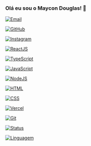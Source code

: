 ### Olá eu sou o Maycon Douglas! 👋

[![Email](https://img.shields.io/badge/Gmail-D14836?style=for-the-badge&logo=gmail&logoColor=white)](https://mayconxrz@gmail.com)

[![GitHub](https://img.shields.io/badge/GitHub-100000?style=for-the-badge&logo=github&logoColor=white)](https://github.com/mayconjzj)

[![Instagram](https://img.shields.io/badge/Instagram-E4405F?style=for-the-badge&logo=instagram&logoColor=white)](https://instagram.com)

[![ReactJS](https://img.shields.io/badge/React-20232A?style=for-the-badge&logo=react&logoColor=61DAFB)]()

[![TypeScript](https://img.shields.io/badge/TypeScript-007ACC?style=for-the-badge&logo=typescript&logoColor=white)]()

[![JavaScript](https://img.shields.io/badge/JavaScript-F7DF1E?style=for-the-badge&logo=javascript&logoColor=black)]()

[![NodeJS](https://img.shields.io/badge/Node.js-43853D?style=for-the-badge&logo=node.js&logoColor=white)]()

[![HTML](https://img.shields.io/badge/HTML5-E34F26?style=for-the-badge&logo=html5&logoColor=white)]()

[![CSS](https://img.shields.io/badge/CSS3-1572B6?style=for-the-badge&logo=css3&logoColor=white)]()

[![Vercel](https://img.shields.io/badge/Vercel-000000?style=for-the-badge&logo=vercel&logoColor=white)]()

[![Git](https://img.shields.io/badge/GIT-E44C30?style=for-the-badge&logo=git&logoColor=white)]()

[![Status](https://github-readme-stats.vercel.app/api?username=mayconjzj&theme=red-blue)]()

[![Linguagem](https://github-readme-stats.vercel.app/api/top-langs/?username=mayconzjzj&theme=red-blue)]()
